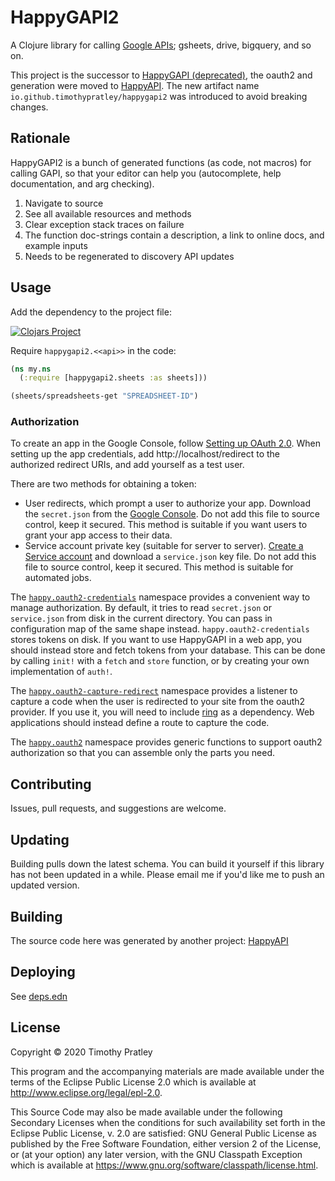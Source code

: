 # HappyGAPI2

A Clojure library for calling [Google APIs](https://developers.google.com/apis-explorer); gsheets, drive, bigquery, and so on.

This project is the successor to [HappyGAPI (deprecated)](https://github.com/timothypratley/happygapi),
the oauth2 and generation were moved to [HappyAPI](https://github.com/timothypratley/happyapi).
The new artifact name `io.github.timothypratley/happygapi2` was introduced to avoid breaking changes.

## Rationale

HappyGAPI2 is a bunch of generated functions (as code, not macros) for calling GAPI,
so that your editor can help you (autocomplete, help documentation, and arg checking).

1. Navigate to source
2. See all available resources and methods
3. Clear exception stack traces on failure
4. The function doc-strings contain a description, a link to online docs, and example inputs
5. Needs to be regenerated to discovery API updates

## Usage

Add the dependency to the project file:


[![Clojars Project](https://img.shields.io/clojars/v/io.github.timothypratley/happygapi2.svg)](https://clojars.org/io.github.timothypratley/happygapi2)

Require `happygapi2.<<api>>` in the code:

```clojure
(ns my.ns
  (:require [happygapi2.sheets :as sheets]))

(sheets/spreadsheets-get "SPREADSHEET-ID")
```

### Authorization

To create an app in the Google Console, follow [Setting up OAuth 2.0](https://support.google.com/googleapi/answer/6158849?hl=en).
When setting up the app credentials, add http://localhost/redirect to the authorized redirect URIs, and add yourself as a test user.

There are two methods for obtaining a token:
* User redirects, which prompt a user to authorize your app.
  Download the `secret.json` from the [Google Console](https://console.cloud.google.com/).
  Do not add this file to source control, keep it secured.
  This method is suitable if you want users to grant your app access to their data.
* Service account private key (suitable for server to server).
  [Create a Service account](https://developers.google.com/identity/protocols/oauth2/service-account)
  and download a `service.json` key file.
  Do not add this file to source control, keep it secured.
  This method is suitable for automated jobs.

The [`happy.oauth2-credentials`](src/happy/oauth2_credentials.clj) namespace provides a convenient way to
manage authorization.
By default, it tries to read `secret.json` or `service.json` from disk in the current directory.
You can pass in configuration map of the same shape instead.
`happy.oauth2-credentials` stores tokens on disk.
If you want to use HappyGAPI in a web app, you should instead store and fetch tokens from your database.
This can be done by calling `init!` with a `fetch` and `store` function, or by creating your own implementation of `auth!`.

The [`happy.oauth2-capture-redirect`](src/happy/oauth2_capture_redirect.clj)
namespace provides a listener to capture a code when the user is redirected to your site from the oauth2 provider.
If you use it, you will need to include [ring](https://github.com/ring-clojure/ring) as a dependency.
Web applications should instead define a route to capture the code.

The [`happy.oauth2`](src/happy/oauth2.clj) namespace provides generic functions to support oauth2 authorization so that you can assemble only the parts you need.

## Contributing

Issues, pull requests, and suggestions are welcome.

## Updating

Building pulls down the latest schema.
You can build it yourself if this library has not been updated in a while.
Please email me if you'd like me to push an updated version.

## Building

The source code here was generated by another project: [HappyAPI](https://github.com/timothypratley/happyapi)

## Deploying

See [deps.edn](deps.edn)

## License

Copyright © 2020 Timothy Pratley

This program and the accompanying materials are made available under the
terms of the Eclipse Public License 2.0 which is available at
http://www.eclipse.org/legal/epl-2.0.

This Source Code may also be made available under the following Secondary
Licenses when the conditions for such availability set forth in the Eclipse
Public License, v. 2.0 are satisfied: GNU General Public License as published by
the Free Software Foundation, either version 2 of the License, or (at your
option) any later version, with the GNU Classpath Exception which is available
at https://www.gnu.org/software/classpath/license.html.
